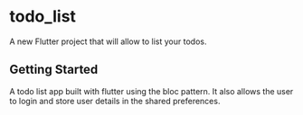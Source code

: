 # todo_list

A new Flutter project that will allow to list your todos.

## Getting Started

A todo list app built with flutter using the bloc pattern. 
It also allows the user to login and store user details in the shared preferences.